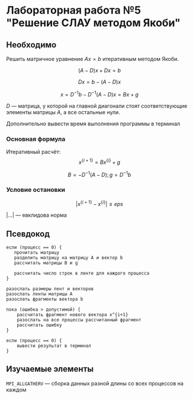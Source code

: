 # Лабораторная работа №5 "Решение СЛАУ методом Якоби"

## Необходимо

Решить матричное уравнение $Ax = b$ итеративным методом Якоби.

$$ (A - D)x + Dx = b $$

$$ Dx = b - (A - D)x $$

$$ x = D^{-1}b - D^{-1}(A - D)x = Bx + g $$

$D$ — матрица, у которой на главной диагонали стоят соответствующие элементы матрицы $A$, а все остальные нули.

Дополнительно вывести время выполнения программы в терминал

### Основная формула

Итеративный расчёт:
$$ x^{\{i+1\}} = Bx^{\{i\}} + g $$

$$ B = - D^{-1}(A - D); g = D^{-1}b $$

### Условие остановки

$$ | x^{\{i+1\}} - x^{\{i\}} | \leq eps $$

$|...|$ — евклидова норма 


## Псевдокод
```
если (процесс == 0) {
   прочитать матрицу
   разделить матрицу на матрицу A и вектор b
   рассчитать матрицы B и g

   рассчитать число строк в ленте для каждого процесса
}

разослать размеры лент и векторов
разослать ленты матрицы A
разослать фрагменты вектора b

пока (ошибка > допустимой) {
    рассчитать фрагмент нового вектора x^{i+1}
    разослать на все процессы рассчитанный фрагмент
    рассчитать ошибку
}

если (процесс == 0) {
    вывести результат в терминал
}
```

## Изучаемые элементы

`MPI_ALLGATHERV` — сборка данных разной длины со всех процессов на каждом